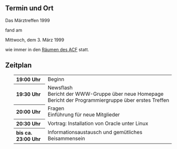 <h2>Termin und Ort</h2>
 <p>
 Das Märztreffen 1999 
 
 fand am 
 </p>
 Mittwoch, dem 3. März 1999
 <p> wie immer in den <a href="../treffpunkt.html">Räumen des ACF</a> statt.</p>
 <h2>Zeitplan</h2>
 <table width="100%" align="center" style="margin-left:20pt;">
 <tr>
	 <th align="left" width="20%">19:00 Uhr</th>
	 <td align="left" width="80%">Beginn</td>
	</tr>
 <tr>
	 <th align="left" width="20%">19:30 Uhr</th>
	 <td align="left" width="80%">Newsflash<br>Bericht der WWW-Gruppe über neue Homepage<br>Bericht der Programmiergruppe über erstes Treffen</td>
	</tr>
 <tr>
	 <th align="left" width="20%">20:00 Uhr</th>
	 <td align="left" width="80%">Fragen<br>Einführung für neue Mitglieder</td>
	</tr>
 <tr>
	 <th align="left" width="20%">20:30 Uhr</th>
	 <td align="left" width="80%">Vortrag: Installation von Oracle unter Linux</td>
	</tr>
 <tr>
	 <th align="left" width="20%">bis ca. 23:00 Uhr</th>
	 <td align="left" width="80%">Informationsaustausch und gemütliches Beisammensein</td>
	</tr>
 </table>